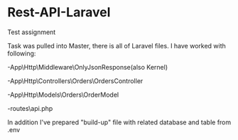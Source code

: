 # Rest-API-Laravel

Test assignment 

Task was pulled into Master, there is all of Laravel files. 
I have worked with following:

-App\Http\Middleware\OnlyJsonResponse(also Kernel)

-App\Http\Controllers\Orders\OrdersController

-App\Http\Models\Orders\OrderModel

-routes\api.php

In addition I've prepared "build-up" file with related database and table from .env
